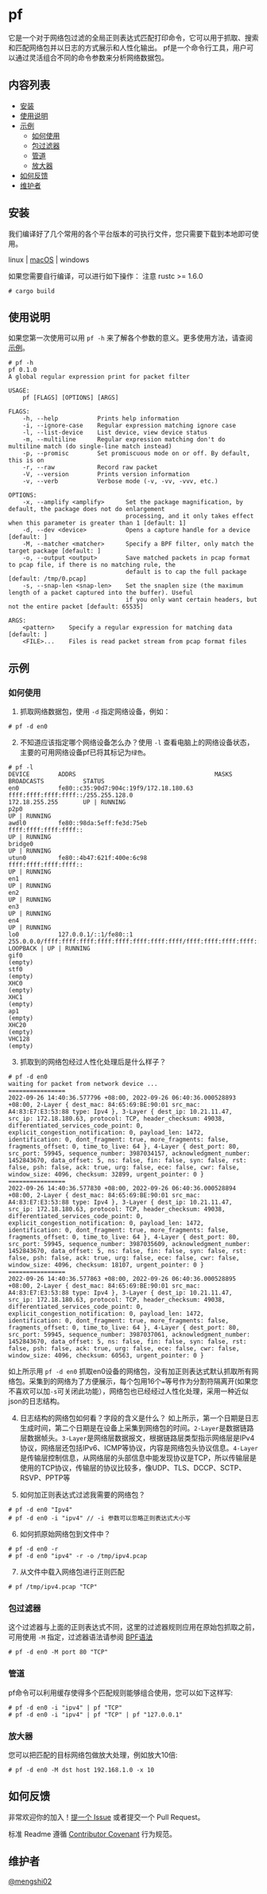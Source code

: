 # pf
它是一个对于网络包过滤的全局正则表达式匹配打印命令，它可以用于抓取、搜索和匹配网络包并以日志的方式展示和人性化输出。 pf是一个命令行工具，用户可以通过灵活组合不同的命令参数来分析网络数据包。

## 内容列表
- [安装](#安装)
- [使用说明](#使用说明)
- [示例](#示例)
    - [如何使用](#如何使用) 
    - [包过滤器](#包过滤器)
    - [管道](#管道)
    - [放大器](#放大器)
- [如何反馈](#如何反馈)
- [维护者](#维护者)

## 安装
我们编译好了几个常用的各个平台版本的可执行文件，您只需要下载到本地即可使用。

linux | [macOS](https://github.com/mengshi02/pf/blob/main/release/macos/pf) | windows

如果您需要自行编译，可以进行如下操作：
注意 rustc >= 1.6.0

```shell
# cargo build
```

## 使用说明
如果您第一次使用可以用 `pf -h` 来了解各个参数的意义。更多使用方法，请查阅[示例](#示例)。
```shell
# pf -h
pf 0.1.0
A global regular expression print for packet filter

USAGE:
    pf [FLAGS] [OPTIONS] [ARGS]

FLAGS:
    -h, --help           Prints help information
    -i, --ignore-case    Regular expression matching ignore case
    -l, --list-device    List device, view device status
    -m, --multiline      Regular expression matching don't do multiline match (do single-line match instead)
    -p, --promisc        Set promiscuous mode on or off. By default, this is on
    -r, --raw            Record raw packet
    -V, --version        Prints version information
    -v, --verb           Verbose mode (-v, -vv, -vvv, etc.)

OPTIONS:
    -x, --amplify <amplify>      Set the package magnification, by default, the package does not do enlargement
                                 processing, and it only takes effect when this parameter is greater than 1 [default: 1]
    -d, --dev <device>           Opens a capture handle for a device [default: ]
    -M, --matcher <matcher>      Specify a BPF filter, only match the target package [default: ]
    -o, --output <output>        Save matched packets in pcap format to pcap file, if there is no matching rule, the
                                 default is to cap the full package [default: /tmp/0.pcap]
    -s, --snap-len <snap-len>    Set the snaplen size (the maximum length of a packet captured into the buffer). Useful
                                 if you only want certain headers, but not the entire packet [default: 65535]

ARGS:
    <pattern>    Specify a regular expression for matching data [default: ]
    <FILE>...    Files is read packet stream from pcap format files
```

## 示例
### 如何使用
1. 抓取网络数据包，使用 `-d` 指定网络设备，例如：
```shell
# pf -d en0
```

2. 不知道应该指定哪个网络设备怎么办？使用 `-l` 查看电脑上的网络设备状态，主要的可用网络设备pf已将其标记为`绿色`。
```shell
# pf -l
DEVICE        ADDRS                                       MASKS                                                                     BROADCASTS           STATUS                      
en0           fe80::c35:90d7:904c:19f9/172.18.180.63      ffff:ffff:ffff:ffff::/255.255.128.0                                       172.18.255.255       UP | RUNNING                
p2p0                                                                                                                                                     UP | RUNNING                
awdl0         fe80::98da:5eff:fe3d:75eb                   ffff:ffff:ffff:ffff::                                                                          UP | RUNNING                
bridge0                                                                                                                                                  UP | RUNNING                
utun0         fe80::4b47:621f:400e:6c98                   ffff:ffff:ffff:ffff::                                                                          UP | RUNNING                
en1                                                                                                                                                      UP | RUNNING                
en2                                                                                                                                                      UP | RUNNING                
en3                                                                                                                                                      UP | RUNNING                
en4                                                                                                                                                      UP | RUNNING                
lo0           127.0.0.1/::1/fe80::1                       255.0.0.0/ffff:ffff:ffff:ffff:ffff:ffff:ffff:ffff/ffff:ffff:ffff:ffff::                        LOOPBACK | UP | RUNNING     
gif0                                                                                                                                                     (empty)                     
stf0                                                                                                                                                     (empty)                     
XHC0                                                                                                                                                     (empty)                     
XHC1                                                                                                                                                     (empty)                     
ap1                                                                                                                                                      (empty)                     
XHC20                                                                                                                                                    (empty)                     
VHC128                                                                                                                                                   (empty) 
```

3. 抓取到的网络包经过人性化处理后是什么样子？
```shell
# pf -d en0
waiting for packet from network device ...
================
2022-09-26 14:40:36.577796 +08:00, 2022-09-26 06:40:36.000528893 +08:00, 2-Layer { dest_mac: 84:65:69:BE:90:01 src_mac: A4:83:E7:E3:53:88 type: Ipv4 }, 3-Layer { dest_ip: 10.21.11.47, src_ip: 172.18.180.63, protocol: TCP, header_checksum: 49038, differentiated_services_code_point: 0, explicit_congestion_notification: 0, payload_len: 1472, identification: 0, dont_fragment: true, more_fragments: false, fragments_offset: 0, time_to_live: 64 }, 4-Layer { dest_port: 80, src_port: 59945, sequence_number: 3987034157, acknowledgment_number: 1452843670, data_offset: 5, ns: false, fin: false, syn: false, rst: false, psh: false, ack: true, urg: false, ece: false, cwr: false, window_size: 4096, checksum: 32899, urgent_pointer: 0 }
================
2022-09-26 14:40:36.577830 +08:00, 2022-09-26 06:40:36.000528894 +08:00, 2-Layer { dest_mac: 84:65:69:BE:90:01 src_mac: A4:83:E7:E3:53:88 type: Ipv4 }, 3-Layer { dest_ip: 10.21.11.47, src_ip: 172.18.180.63, protocol: TCP, header_checksum: 49038, differentiated_services_code_point: 0, explicit_congestion_notification: 0, payload_len: 1472, identification: 0, dont_fragment: true, more_fragments: false, fragments_offset: 0, time_to_live: 64 }, 4-Layer { dest_port: 80, src_port: 59945, sequence_number: 3987035609, acknowledgment_number: 1452843670, data_offset: 5, ns: false, fin: false, syn: false, rst: false, psh: false, ack: true, urg: false, ece: false, cwr: false, window_size: 4096, checksum: 18107, urgent_pointer: 0 }
================
2022-09-26 14:40:36.577863 +08:00, 2022-09-26 06:40:36.000528895 +08:00, 2-Layer { dest_mac: 84:65:69:BE:90:01 src_mac: A4:83:E7:E3:53:88 type: Ipv4 }, 3-Layer { dest_ip: 10.21.11.47, src_ip: 172.18.180.63, protocol: TCP, header_checksum: 49038, differentiated_services_code_point: 0, explicit_congestion_notification: 0, payload_len: 1472, identification: 0, dont_fragment: true, more_fragments: false, fragments_offset: 0, time_to_live: 64 }, 4-Layer { dest_port: 80, src_port: 59945, sequence_number: 3987037061, acknowledgment_number: 1452843670, data_offset: 5, ns: false, fin: false, syn: false, rst: false, psh: false, ack: true, urg: false, ece: false, cwr: false, window_size: 4096, checksum: 60563, urgent_pointer: 0 }
```

如上所示用 `pf -d en0` 抓取en0设备的网络包，没有加正则表达式默认抓取所有网络包。采集到的网络为了方便展示，每个包用16个`=`等号作为分割符隔离开(如果您不喜欢可以加`-s`可关闭此功能），网络包也已经经过人性化处理，采用一种近似json的日志结构。

4. 日志结构的网络包如何看？字段的含义是什么？
如上所示，第一个日期是日志生成时间，第二个日期是在设备上采集到网络包的时间。`2-Layer`是数据链路层数据帧头。`3-Layer`是网络层数据报文，根据链路层类型指示网络层是IPv4协议，网络层还包括IPv6、ICMP等协议，内容是网络包头协议信息。`4-Layer`是传输层控制信息，从网络层的头部信息中能发现协议是TCP，所以传输层是使用的TCP协议，传输层的协议比较多，像UDP、TLS、DCCP、SCTP、RSVP、PPTP等

6. 如何加正则表达式过滤我需要的网络包？
```shell
# pf -d en0 "Ipv4"
# pf -d en0 -i "ipv4" // -i 参数可以忽略正则表达式大小写
```

6. 如何抓原始网络包到文件中？
```shell
# pf -d en0 -r
# pf -d en0 "ipv4" -r -o /tmp/ipv4.pcap
```

7. 从文件中载入网络包进行正则匹配
```shell
# pf /tmp/ipv4.pcap "TCP"
```

### 包过滤器
这个过滤器与上面的正则表达式不同，这里的过滤器规则应用在原始包抓取之前，可用使用 `-M` 指定，过滤器语法请参阅 [BPF语法](https://www.ibm.com/docs/en/qsip/7.4?topic=queries-berkeley-packet-filters)
```shell
# pf -d en0 -M port 80 "TCP" 
```

### 管道
pf命令可以利用缓存使得多个匹配规则能够组合使用，您可以如下这样写:
```shell
# pf -d en0 -i "ipv4" | pf "TCP"
# pf -d en0 -i "ipv4" | pf "TCP" | pf "127.0.0.1"
```

### 放大器
您可以把匹配的目标网络包做放大处理，例如放大10倍:
```shell
# pf -d en0 -M dst host 192.168.1.0 -x 10
```

## 如何反馈

非常欢迎你的加入！[提一个 Issue](https://github.com/mengshi02/pf/issues/new) 或者提交一个 Pull Request。

标准 Readme 遵循 [Contributor Covenant](http://contributor-covenant.org/version/1/3/0/) 行为规范。


## 维护者
[@mengshi02](https://github.com/mengshi02)
